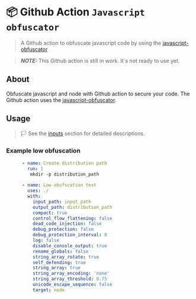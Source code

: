 # :package: Github Action `Javascript obfuscator`

> A Github action to obfuscate javascript code by using the [javascript-obfuscator](https://github.com/javascript-obfuscator/javascript-obfuscator)

> **_NOTE:_** This Github action is still in work. It`s not ready to use yet.

## About

Obfuscate javascript and node with Github action to secure your code.
The Github action uses the [javascript-obfuscator](https://github.com/javascript-obfuscator/javascript-obfuscator).

## Usage

>:white_flag: See the [inputs](#inputs) section for detailed descriptions.

### Example low obfuscation

```yml
      - name: Create distribution path
        run: |
         mkdir -p distribution_path
      
      - name: Low obufscation test
        uses: ./
        with:
          input_path: input_path
          output_path: distribution_path
          compact: true
          control_flow_flattening: false
          dead_code_injection: false
          debug_protection: false
          debug_protection_interval: 0
          log: false
          disable_console_output: true
          rename_globals: false
          string_array_rotate: true
          self_defending: true
          string_array: true
          string_array_encoding: 'none'
          string_array_threshold: 0.75
          unicode_escape_sequence: false
          target: node
``` 